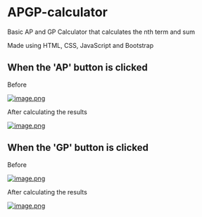 # APGP-calculator

Basic AP and GP Calculator that calculates the nth term and sum

Made using HTML, CSS, JavaScript and Bootstrap

## When the 'AP' button is clicked

Before

[![image.png](https://i.postimg.cc/h4MYT9vw/image.png)](https://postimg.cc/3W49H0gC)

After calculating the results

[![image.png](https://i.postimg.cc/T1SqQ2Zy/image.png)](https://postimg.cc/QKQTdDNs)

## When the 'GP' button is clicked

Before

[![image.png](https://i.postimg.cc/26yZJRdn/image.png)](https://postimg.cc/G80t8f5p)

After calculating the results

[![image.png](https://i.postimg.cc/MZjDKVRV/image.png)](https://postimg.cc/XX4FsZsY)
